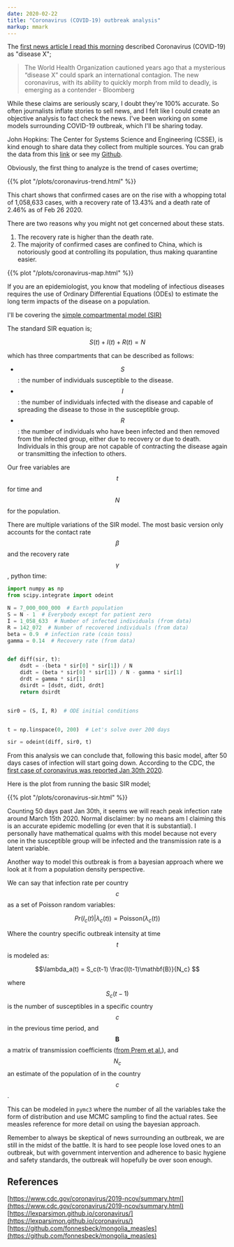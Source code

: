```yaml
---
date: 2020-02-22
title: "Coronavirus (COVID-19) outbreak analysis"
markup: mmark
---
```


The [first news article I read this morning](https://www.bloomberg.com/news/articles/2020-02-22/coronavirus-may-be-the-disease-x-health-agency-warned-about) described Coronavirus (COVID-19) as "disease X";

> The World Health Organization cautioned years ago that a mysterious “disease X” could spark an international contagion. The new coronavirus, with its ability to quickly morph from mild to deadly, is emerging as a contender - Bloomberg

While these claims are seriously scary, I doubt they're 100% accurate. So often journalists inflate stories to sell news, and I felt like I could create an objective analysis to fact check the news. I've been working on some models surrounding COVID-19 outbreak, which I'll be sharing today.

John Hopkins: The Center for Systems Science and Engineering (CSSE), is kind enough to share data they collect from multiple sources. You can grab the data from this [link](https://gisanddata.maps.arcgis.com/apps/opsdashboard/index.html#/bda7594740fd40299423467b48e9ecf6) or see my [Github](https://github.com/zeyaddeeb/coronavirus).

Obviously, the first thing to analyze is the trend of cases overtime;

{{% plot "/plots/coronavirus-trend.html" %}}

This chart shows that confirmed cases are on the rise with a whopping total of 1,058,633 cases, with a recovery rate of 13.43% and a death rate of 2.46% as of Feb 26 2020.

There are two reasons why you might not get concerned about these stats.

1. The recovery rate is higher than the death rate.
2. The majority of confirmed cases are confined to China, which is notoriously good at controlling its population, thus making quarantine easier.

{{% plot "/plots/coronavirus-map.html" %}}

If you are an epidemiologist, you know that modeling of infectious diseases requires the use of Ordinary Differential Equations (ODEs) to estimate the long term impacts of the disease on a population.

I'll be covering the [simple compartmental model (SIR)](https://en.wikipedia.org/wiki/Compartmental_models_in_epidemiology#The_SIR_model)

The standard SIR equation is;

$$
S(t)+I(t)+R(t)=N
$$

which has three compartments that can be described as follows:

+ $$ S $$: the number of individuals susceptible to the disease.
+ $$ I $$: the number of individuals infected with the disease and capable of spreading the disease to those in the susceptible group.
+ $$ R $$: the number of individuals who have been infected and then removed from the infected group, either due to recovery or due to death. Individuals in this group are not capable of contracting the disease again or transmitting the infection to others.

Our free variables are $$t$$ for time and $$N$$ for the population.

There are multiple variations of the SIR model. The most basic version only accounts for the contact rate $$ \beta $$ and the recovery rate $$ \gamma $$, python time:

```python
import numpy as np
from scipy.integrate import odeint

N = 7_000_000_000  # Earth population
S = N - 1  # Everybody except for patient zero
I = 1_058_633  # Number of infected individuals (from data)
R = 142_072  # Number of recovered individuals (from data)
beta = 0.9  # infection rate (coin toss)
gamma = 0.14  # Recovery rate (from data)


def diff(sir, t):
    dsdt = -(beta * sir[0] * sir[1]) / N
    didt = (beta * sir[0] * sir[1]) / N - gamma * sir[1]
    drdt = gamma * sir[1]
    dsirdt = [dsdt, didt, drdt]
    return dsirdt


sir0 = (S, I, R)  # ODE initial conditions


t = np.linspace(0, 200)  # Let's solve over 200 days

sir = odeint(diff, sir0, t)

```

From this analysis we can conclude that, following this basic model, after 50 days cases of infection will start going down. According to the CDC, the [first case of coronavirus was reported Jan 30th 2020](https://www.cdc.gov/coronavirus/2019-ncov/summary.html).

Here is the plot from running the basic SIR model;

{{% plot "/plots/coronavirus-sir.html" %}}

Counting 50 days past Jan 30th, it seems we will reach peak infection rate around March 15th 2020. Normal disclaimer: by no means am I claiming this is an accurate epidemic modelling (or even that it is substantial). I personally have mathematical qualms with this model because not every one in the susceptible group will be infected and the transmission rate is a latent variable.

Another way to model this outbreak is from a bayesian approach where we look at it from a population density perspective.

We can say that infection rate per country $$c$$ as a set of Poisson random variables:

$$Pr(I_{c}(t) | \lambda_c(t)) = \text{Poisson}(\lambda_c(t)) $$

Where the country specific outbreak intensity at time $$t$$ is modeled as:

$$\lambda_a(t) = S_c(t-1) \frac{I(t-1)\mathbf{B}}{N_c} $$

where $$S_c(t-1)$$ is the number of susceptibles in a specific country $$c$$ in the previous time period, and $$\mathbf{B}$$ a matrix of transmission coefficients ([from Prem et al.](https://journals.plos.org/ploscompbiol/article?id=10.1371/journal.pcbi.1005697#sec020)), and $$N_c$$ an estimate of the population of in the country $$c$$.

This can be modeled in `pymc3` where the number of all the variables take the form of distribution and use MCMC sampling to find the actual rates. See measles reference for more detail on using the bayesian approach.

Remember to always be skeptical of news surrounding an outbreak, we are still in the midst of the battle. It is hard to see people lose loved ones to an outbreak, but with government intervention and adherence to basic hygiene and safety standards, the outbreak will hopefully be over soon enough.

## References

[https://www.cdc.gov/coronavirus/2019-ncov/summary.html](https://www.cdc.gov/coronavirus/2019-ncov/summary.html)
[https://lexparsimon.github.io/coronavirus/](https://lexparsimon.github.io/coronavirus/)
[https://github.com/fonnesbeck/mongolia_measles](https://github.com/fonnesbeck/mongolia_measles)

